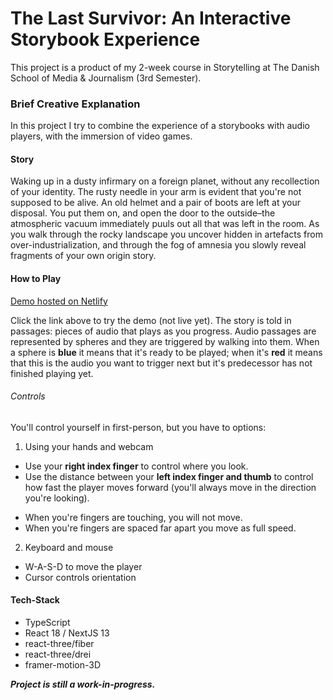 # The Last Survivor: An Interactive Storybook Experience
This project is a product of my 2-week course in Storytelling at The Danish School of Media & Journalism (3rd Semester).

### Brief Creative Explanation
In this project I try to combine the experience of a storybooks with audio players, with the immersion of video games.

#### Story
Waking up in a dusty infirmary on a foreign planet, without any recollection of your identity. The rusty needle in your arm is evident that you're not supposed to be alive. An old helmet and a pair of boots are left at your disposal. You put them on, and open the door to the outside–the atmospheric vacuum immediately puuls out all that was left in the room.
As you walk through the rocky landscape you uncover hidden in artefacts from over-industrialization, and through the fog of amnesia you slowly reveal fragments of your own origin story.

#### How to Play
[Demo hosted on Netlify](#)

Click the link above to try the demo (not live yet).
The story is told in passages: pieces of audio that plays as you progress. Audio passages are represented by spheres and they are triggered by walking into them. When a sphere is **blue** it means that it's ready to be played; when it's **red** it means that this is the audio you want to trigger next but it's predecessor has not finished playing yet.

###### Controls
You'll control yourself in first-person, but you have to options:
1) Using your hands and webcam
*   Use your **right index finger** to control where you look.
*   Use the distance between your **left index finger and thumb** to control how fast the player moves forward (you'll always move in the direction you're looking).
  - When you're fingers are touching, you will not move.
  - When you're fingers are spaced far apart you move as full speed.
2) Keyboard and mouse
* W-A-S-D to move the player
* Cursor controls orientation

#### Tech-Stack
* TypeScript
* React 18 / NextJS 13
* react-three/fiber
* react-three/drei
* framer-motion-3D

***Project is still a work-in-progress.***
